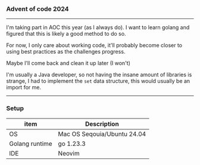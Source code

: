 ### Advent of code 2024
---
I'm taking part in AOC this year (as I always do).
I want to learn golang and figured that this is likely a good method to do so.

For now, I only care about working code, it'll probably become closer to using best practices as the challenges progress.

Maybe I'll come back and clean it up later (I won't)

I'm usually a Java developer, so not having the insane amount of libraries is strange, I had to implement the `set` data structure, this would usually be an import for me.

--- 
### Setup

| item | Description |
| ---- | ----------- |
| OS | Mac OS Seqouia/Ubuntu 24.04|
| Golang runtime | go 1.23.3|
| IDE | Neovim |
